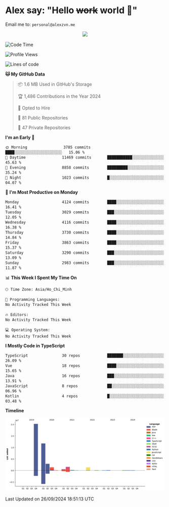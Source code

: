 # Alex say: "Hello ~~work~~ world 🐾"
Email me to: `personal@alexzvn.me`


<p align=center>
  <a href="https://skillicons.dev">
    <img src="https://skillicons.dev/icons?i=ts,js,php,nodejs,bun,vue,nuxt,react,svelte,tauri,laravel,rust,mongodb,docker,electron,redis,rabbitmq,tailwind,git,cloudflare,elysia,mysql,nginx,rollupjs,sentry,ubuntu,yarn,html,css,vite" />
  </a>
</p>

<!--START_SECTION:waka-->
![Code Time](http://img.shields.io/badge/Code%20Time-1%2C066%20hrs%2055%20mins-blue)

![Profile Views](http://img.shields.io/badge/Profile%20Views-1-blue)

![Lines of code](https://img.shields.io/badge/From%20Hello%20World%20I%27ve%20Written-40.5%20million%20lines%20of%20code-blue)

**🐱 My GitHub Data** 

> 📦 1.6 MB Used in GitHub's Storage 
 > 
> 🏆 1,486 Contributions in the Year 2024
 > 
> 💼 Opted to Hire
 > 
> 📜 81 Public Repositories 
 > 
> 🔑 47 Private Repositories 
 > 
**I'm an Early 🐤** 

```text
🌞 Morning                3785 commits        ████░░░░░░░░░░░░░░░░░░░░░   15.06 % 
🌆 Daytime                11469 commits       ███████████░░░░░░░░░░░░░░   45.63 % 
🌃 Evening                8858 commits        █████████░░░░░░░░░░░░░░░░   35.24 % 
🌙 Night                  1023 commits        █░░░░░░░░░░░░░░░░░░░░░░░░   04.07 % 
```
📅 **I'm Most Productive on Monday** 

```text
Monday                   4124 commits        ████░░░░░░░░░░░░░░░░░░░░░   16.41 % 
Tuesday                  3029 commits        ███░░░░░░░░░░░░░░░░░░░░░░   12.05 % 
Wednesday                4116 commits        ████░░░░░░░░░░░░░░░░░░░░░   16.38 % 
Thursday                 3730 commits        ████░░░░░░░░░░░░░░░░░░░░░   14.84 % 
Friday                   3863 commits        ████░░░░░░░░░░░░░░░░░░░░░   15.37 % 
Saturday                 3290 commits        ███░░░░░░░░░░░░░░░░░░░░░░   13.09 % 
Sunday                   2983 commits        ███░░░░░░░░░░░░░░░░░░░░░░   11.87 % 
```


📊 **This Week I Spent My Time On** 

```text
🕑︎ Time Zone: Asia/Ho_Chi_Minh

💬 Programming Languages: 
No Activity Tracked This Week

🔥 Editors: 
No Activity Tracked This Week

💻 Operating System: 
No Activity Tracked This Week
```

**I Mostly Code in TypeScript** 

```text
TypeScript               30 repos            ███████░░░░░░░░░░░░░░░░░░   26.09 % 
Vue                      18 repos            ████░░░░░░░░░░░░░░░░░░░░░   15.65 % 
Java                     16 repos            ███░░░░░░░░░░░░░░░░░░░░░░   13.91 % 
JavaScript               8 repos             ██░░░░░░░░░░░░░░░░░░░░░░░   06.96 % 
Kotlin                   4 repos             █░░░░░░░░░░░░░░░░░░░░░░░░   03.48 % 
```



**Timeline**

![Lines of Code chart](https://raw.githubusercontent.com/alexzvn/alexzvn/main/assets/bar_graph.png)


 Last Updated on 26/09/2024 18:51:13 UTC
<!--END_SECTION:waka-->
